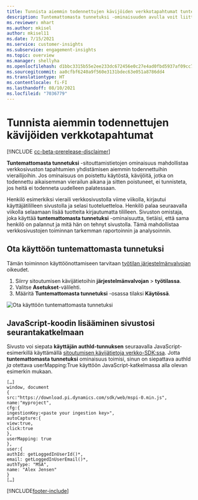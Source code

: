 ```yaml
---
title: Tunnista aiemmin todennettujen kävijöiden verkkotapahtumat tuntemattomista tunnetuiksi
description: Tuntemattomasta tunnetuksi -ominaisuuden avulla voit liittää sivuston tapahtumia aiemmin todennettuihin kävijöihin.
ms.reviewer: mhart
ms.author: mkisel
author: mkisel11
ms.date: 7/15/2021
ms.service: customer-insights
ms.subservice: engagement-insights
ms.topic: overview
ms.manager: shellyha
ms.openlocfilehash: d1bbc3315b55e2ee233dc672456e0c27e4ad0fbd5937af09cc790c96ee274000
ms.sourcegitcommit: aa0cfbf6240a9f560e3131bdec63e051a8786dd4
ms.translationtype: HT
ms.contentlocale: fi-FI
ms.lasthandoff: 08/10/2021
ms.locfileid: "7036779"
---
```

# <a name="recognize-web-events-from-previously-authenticated-visitors"></a>Tunnista aiemmin todennettujen kävijöiden verkkotapahtumat

[!INCLUDE [cc-beta-prerelease-disclaimer](includes/cc-beta-prerelease-disclaimer.md)]

**Tuntemattomasta tunnetuksi** -sitouttamistietojen ominaisuus mahdollistaa verkkosivuston tapahtumien yhdistämisen aiemmin todennettuihin vierailijoihin. Jos ominaisuus on poistettu käytöstä, kävijöitä, jotka on todennettu aikaisemman vierailun aikana ja sitten poistuneet, ei tunnisteta, jos heitä ei todenneta uudelleen palatessaan. 

Henkilö esimerkiksi vieraili verkkosivustolla viime viikolla, kirjautui käyttäjätililleen sivustolla ja selasi tuoteluetteloa. Henkilö palaa seuraavalla viikolla selaamaan lisää tuotteita kirjautumatta tililleen. Sivuston omistaja, joka käyttää **tuntemattomasta tunnetuksi** -ominaisuutta, tietäisi, että sama henkilö on palannut ja mitä hän on tehnyt sivustolla. Tämä mahdollistaa verkkosivustojen toiminnan tarkemman raportoinnin ja analysoinnin.

## <a name="enable-unknown-to-known"></a>Ota käyttöön tuntemattomasta tunnetuksi

Tämän toiminnon käyttöönottamiseen tarvitaan [työtilan järjestelmänvalvojan](user-roles.md) oikeudet. 

1. Siirry sitoutumisen kävijätietoihin **järjestelmänvalvojan** > **työtilassa**. 
2. Valitse **Asetukset**-välilehti.
3. Määritä **Tuntemattomasta tunnetuksi** -osassa tilaksi **Käytössä**.

![Ota käyttöön tuntemattomasta tunnetuksi](media/U2Ktoggle.png "Ota käyttöön tuntemattomasta tunnetuksi")

## <a name="adding-javascript-code-to-your-sites-tracking-snippet"></a>JavaScript-koodin lisääminen sivustosi seurantakatkelmaan

Sivusto voi siepata **käyttäjän authId-tunnuksen** seuraavalla JavaScript-esimerkillä käyttämällä [sitoutumisen kävijätietoja verkko-SDK:ssa](advanced-SDK-implementation.md). Jotta **tuntemattomasta tunnetuksi** ominaisuus toimisi, sinun on siepattava authId *ja* otettava userMapping:True käyttöön JavaScript-katkelmassa alla olevan esimerkin mukaan.

```
[…]
window, document
{
src:"https://download.pi.dynamics.com/sdk/web/mspi-0.min.js",
name:"myproject",
cfg:{
ingestionKey:<paste your ingestion key>",
autoCapture:{
view:true,
click:true
},
userMapping: true
},
user:{
authId: getLoggedInUserId()*,
email: getLoggedInUserEmail()*,
authType: "MSA",
name: "Alex Jensen"
}
[…]
```

[!INCLUDE[footer-include](../includes/footer-banner.md)]
